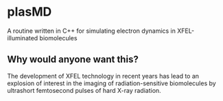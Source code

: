 # plasMD
A routine written in C++ for simulating electron dynamics in XFEL-illuminated biomolecules

## Why would anyone want this?
The development of XFEL technology in recent years has lead to an explosion of interest in the imaging of radiation-sensitive biomolecules by ultrashort femtosecond pulses of hard X-ray radiation.
